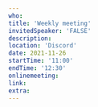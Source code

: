 ```yaml
---
who: 
title: 'Weekly meeting'
invitedSpeaker: 'FALSE'
description: 
location: 'Discord'
date: 2021-11-26
startTime: '11:00'
endTime: '12:30'
onlinemeeting: 
link: 
extra: 
---
```

